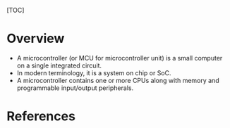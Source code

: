 [TOC]

# Overview

- A microcontroller (or MCU for microcontroller unit) is a small
  computer on a single integrated circuit.
- In modern terminology, it is a system on chip or SoC.
- A microcontroller contains one or more CPUs along with memory and
  programmable input/output peripherals.

# References

[wiki]: https://en.wikipedia.org/wiki/Microcontroller
[common]: https://en.wikipedia.org/wiki/List_of_common_microcontrollers
[atmel-avr]: https://en.wikipedia.org/wiki/Atmel_AVR
[wiki-6502]: https://en.wikipedia.org/wiki/MOS_Technology_6502
[6502]: http://visual6502.org/
[how-to]: http://www.instructables.com/id/How-to-choose-a-MicroController/
